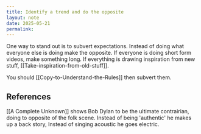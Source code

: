 ```yaml
---
title: Identify a trend and do the opposite
layout: note
date: 2025-05-21
permalink:
---
```


One way to stand out is to subvert expectations. Instead of doing what everyone else is doing  make the opposite. If everyone is doing short form videos, make something long. If everything is drawing inspiration from new stuff,  [[Take-inspiration-from-old-stuff]].

You should [[Copy-to-Understand-the-Rules]] then subvert them.

## References 

[[A Complete Unknown]] shows Bob Dylan to be the ultimate contrairian, doing to opposite of the folk scene. Instead of being 'authentic' he makes up a back story, Instead of singing acoustic he goes electric.

